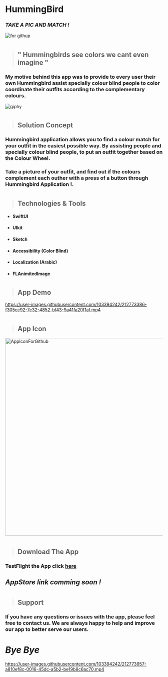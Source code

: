 # HummingBird

### ***TAKE A PIC AND MATCH !***

![for githup](https://user-images.githubusercontent.com/103394242/212759865-ec7e0b42-d5fd-4edf-bba6-06e3594b9351.jpg)

#

> ## " Hummingbirds see colors we cant even imagine "

###  My motive behind this app was to provide to every user their own Hummingbird assist specially colour blind people to color coordinate their outfits according to the complementary colours.

![giphy](https://user-images.githubusercontent.com/103394242/212763700-a676a567-8a49-4225-b95b-5fe6d65f3b02.gif)

#

> ## Solution Concept

### Hummingbird application allows you to find a colour match for your outfit in the easiest possible way. By assisting people and specially colour blind people, to put an outfit together based on the Colour Wheel.
### Take a picture of your outfit, and find out if the colours complement each outher with a press of a button through Hummingbird Application !.

#

> ## Technologies & Tools

- #### SwiftUI
- #### UIkit
- #### Sketch
- #### Accessibility (Color Blind)
- #### Localization (Arabic)
- #### FLAnimitedImage

#

> ## App Demo




https://user-images.githubusercontent.com/103394242/212773386-f305cc92-7c32-4852-bf43-9a41fa20f1af.mp4

#



> ## App Icon


<img width="631" alt="AppIconForGithub" src="https://user-images.githubusercontent.com/103394242/212836670-0507c200-8a13-4933-b6a4-21f20c880f8b.png">

#

> ## Download The App


### TestFlight the App click [here](https://testflight.apple.com/join/6HcUxFgw)
## ***AppStore link comming soon !***

# 

> ## Support

### If you have any questions or issues with the app, please feel free to contact us. We are always happy to help and improve our app to better serve our users.

#


# ***Bye Bye***



https://user-images.githubusercontent.com/103394242/212773957-a810ef8c-0016-45dc-a5b2-be19b8c6ac70.mp4


